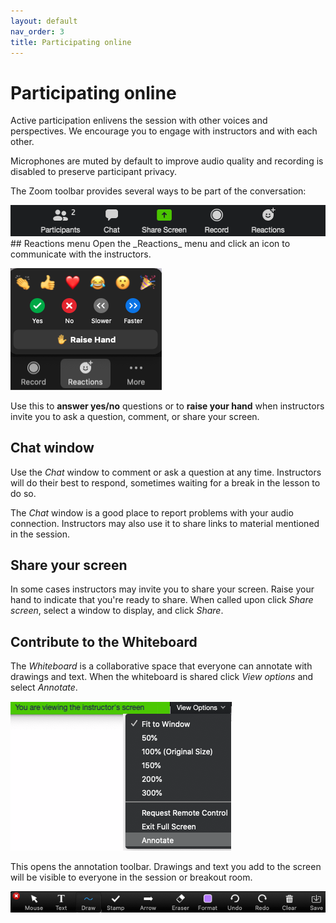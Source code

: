 ```yaml
---
layout: default
nav_order: 3
title: Participating online
---
```

# Participating online
Active participation enlivens the session with other voices and perspectives. We encourage you to engage with instructors and with each other.

Microphones are muted by default to improve audio quality and recording is disabled to preserve participant privacy.

The Zoom toolbar provides several ways to be part of the conversation:

<img src="https://raw.githubusercontent.com/ubc-library-rc/intro-AGOL/master/content/images/zoom_toolbar.png" alt="Zoom toolbar" width="510"/>
<br/>
## Reactions menu 
Open the _Reactions_ menu and click an icon to communicate with the instructors.

![Reactions menu](https://raw.githubusercontent.com/ubc-library-rc/intro-AGOL/master/content/images/reactions.png)

Use this to **answer yes/no** questions or to **raise your hand** when instructors invite you to ask a question, comment, or share your screen.
<br/>
## Chat window
Use the _Chat_ window to comment or ask a question at any time. Instructors will do their best to respond, sometimes waiting for a break in the lesson to do so.

The _Chat_ window is a good place to report problems with your audio connection. Instructors may also use it to share links to material mentioned in the session.
<br/>
## Share your screen
In some cases instructors may invite you to share your screen. Raise your hand to indicate that you're ready to share. When called upon click _Share screen_, select a window to display, and click _Share_.
<br/>
## Contribute to the Whiteboard
The _Whiteboard_ is a collaborative space that everyone can annotate with drawings and text. When the whiteboard is shared click _View options_ and select _Annotate_.

![Menu with Annotate option](https://raw.githubusercontent.com/ubc-library-rc/intro-AGOL/master/content/images/open_annotate_toolbar.png)

This opens the annotation toolbar. Drawings and text you add to the screen will be visible to everyone in the session or breakout room.

![The annotation toolbar](https://raw.githubusercontent.com/ubc-library-rc/intro-AGOL/master/content/images/annotate_toolbar.png)


